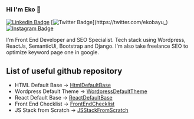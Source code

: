 ### Hi I'm Eko 👋
[![Linkedin Badge](https://img.shields.io/badge/-ekobayu-blue?style=flat&logo=Linkedin&logoColor=white&link=https://www.linkedin.com/in/ekobayu/)](https://www.linkedin.com/in/ekobayu/)
[![Twitter Badge](https://img.shields.io/badge/-@ekobayu_-1ca0f1?style=flat&labelColor=1ca0f1&logo=twitter&logoColor=white&link=https://twitter.com/ekobayu_)](https://twitter.com/ekobayu_)
[![Instagram Badge](https://img.shields.io/badge/-@ekobayu_-purple?style=flat&logo=instagram&logoColor=white&link=https://instagram.com/ekobayu_/)](https://instagram.com/ekobayu_)

I'm Front End Developer and SEO Specialist. Tech stack using Wordpress, ReactJs, SemanticUi, Bootstrap and Django. I'm also take freelance SEO to optimize keyword page one in google.

## List of useful github repository
- HTML Default Base -> [HtmlDefaultBase](https://github.com/ekobayu/HtmlDefaultBase)
- Wordpress Default Theme -> [WordpressDefaultTheme](https://github.com/ekobayu/WordpressDefaultTheme)
- React Default Base -> [ReactDefaultBase](https://github.com/ekobayu/ReactDefaultBase)
- Front End Checklist -> [FrontEndChecklist](https://github.com/ekobayu/Front-End-Performance-Checklist)
- JS Stack from Scratch -> [JSStackFromScratch](https://github.com/ekobayu/js-stack-from-scratch)
